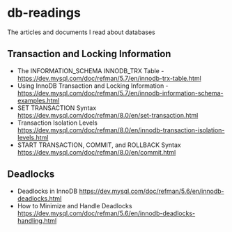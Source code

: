 # db-readings

The articles and documents I read about databases


## Transaction and Locking Information

- The INFORMATION_SCHEMA INNODB_TRX Table - https://dev.mysql.com/doc/refman/5.7/en/innodb-trx-table.html
- Using InnoDB Transaction and Locking Information - https://dev.mysql.com/doc/refman/5.7/en/innodb-information-schema-examples.html
- SET TRANSACTION Syntax https://dev.mysql.com/doc/refman/8.0/en/set-transaction.html
- Transaction Isolation Levels https://dev.mysql.com/doc/refman/8.0/en/innodb-transaction-isolation-levels.html
- START TRANSACTION, COMMIT, and ROLLBACK Syntax https://dev.mysql.com/doc/refman/8.0/en/commit.html

## Deadlocks

- Deadlocks in InnoDB https://dev.mysql.com/doc/refman/5.6/en/innodb-deadlocks.html
- How to Minimize and Handle Deadlocks https://dev.mysql.com/doc/refman/5.6/en/innodb-deadlocks-handling.html
